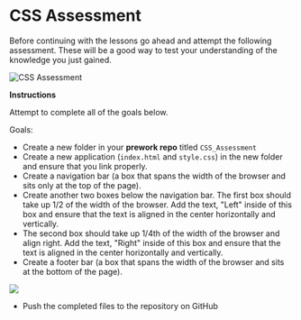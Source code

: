 # CSS Assessment

Before continuing with the lessons go ahead and attempt the following assessment. These will be a good way to test your understanding of the knowledge you just gained.

![CSS Assessment](../../../.gitbook/assets/image%20%2860%29.png)

**Instructions**

Attempt to complete all of the goals below.

Goals:

* Create a new folder in your **prework repo** titled `CSS_Assessment`
* Create a new application \(`index.html` and `style.css`\) in the new folder and ensure that you link properly.
* Create a navigation bar \(a box that spans the width of the browser and sits only at the top of the page\).
* Create another two boxes below the navigation bar. The first box should take up 1/2 of the width of the browser. Add the text, "Left" inside of this box and ensure that the text is aligned in the center horizontally and vertically.
* The second box should take up 1/4th of the width of the browser and align right. Add the text, "Right" inside of this box and ensure that the text is aligned in the center horizontally and vertically.
* Create a footer bar \(a box that spans the width of the browser and sits at the bottom of the page\).

![](../../../.gitbook/assets/assessment.png)

* Push the completed files to the repository on GitHub

